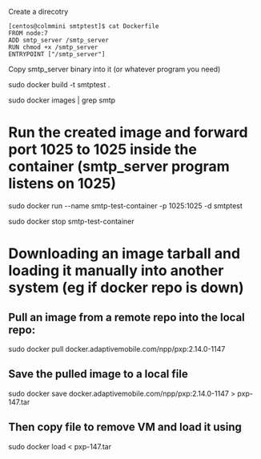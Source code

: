 Create a direcotry

```
[centos@colmmini smtptest]$ cat Dockerfile
FROM node:7
ADD smtp_server /smtp_server
RUN chmod +x /smtp_server
ENTRYPOINT ["/smtp_server"]
```
Copy smtp_server binary into it (or whatever program you need)

sudo docker build -t smtptest .

sudo docker images | grep smtp

# Run the created image and forward port 1025 to 1025 inside the container (smtp_server program listens on 1025)
 sudo docker run --name smtp-test-container -p 1025:1025 -d smtptest

sudo docker stop smtp-test-container

# Downloading an image tarball and loading it manually into another system (eg if docker repo is down)

## Pull an image from a remote repo into the local repo:
sudo docker pull docker.adaptivemobile.com/npp/pxp:2.14.0-1147

## Save the pulled image to a local file
sudo docker save docker.adaptivemobile.com/npp/pxp:2.14.0-1147 > pxp-147.tar

## Then copy file to remove VM and load it using
sudo docker load < pxp-147.tar

